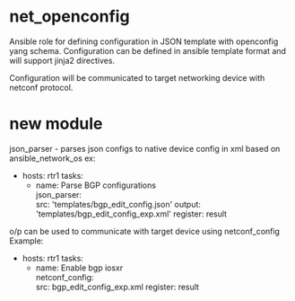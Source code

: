 # net_openconfig

Ansible role for defining configuration in JSON template with openconfig yang schema. 
Configuration can be defined in ansible template format and will support jinja2 directives.

Configuration will be communicated to target networking device with netconf protocol.

# new module

json_parser - parses json configs to native device config in xml based on ansible_network_os
ex:
- hosts: rtr1
  tasks:
    - name: Parse BGP configurations                                                    
      json_parser:                                                                                                         
          src: 'templates/bgp_edit_config.json'
          output: 'templates/bgp_edit_config_exp.xml'
      register: result                                                                                                       
                                           
o/p can be used to communicate with target device using netconf_config
Example:
- hosts: rtr1
  tasks:
    - name: Enable bgp iosxr                                                     
      netconf_config:                                                                                                         
          src: bgp_edit_config_exp.xml
      register: result                                                                                                        
